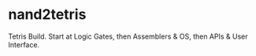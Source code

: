 nand2tetris
===========

Tetris Build. Start at Logic Gates, then Assemblers &amp; OS, then APIs &amp; User Interface.
